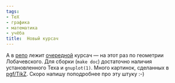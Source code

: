 ```yaml
---
tags:
- TeX
- графика
- математика
- учёба
title:  Новый курсач
---
```


А в [репо][] лежит [очередной][] курсач — на этот раз по геометрии
Лобачевского. Для сборки (`make doc`) достаточно наличия установленного
Теха и `gnuplot(1)`. Много картинок, сделанных в [pgf/TikZ][]. Скоро
напишу поподробнее про эту штуку :-)

  [репо]: http://sphinx.net.ru/hg/term-paper-hypergeom/
  [очередной]: http://sphinx.net.ru/blog/entry/396
  [pgf/TikZ]: http://www.ctan.org/tex-archive/help/Catalogue/entries/pgf.html
